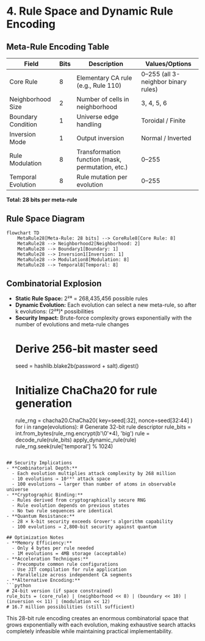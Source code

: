 # 4. Rule Space and Dynamic Rule Encoding

## Meta-Rule Encoding Table

| Field                | Bits | Description                                      | Values/Options                      |
|----------------------|------|--------------------------------------------------|-------------------------------------|
| Core Rule            | 8    | Elementary CA rule (e.g., Rule 110)              | 0–255 (all 3-neighbor binary rules) |
| Neighborhood Size    | 2    | Number of cells in neighborhood                  | 3, 4, 5, 6                         |
| Boundary Condition   | 1    | Universe edge handling                           | Toroidal / Finite                   |
| Inversion Mode       | 1    | Output inversion                                 | Normal / Inverted                   |
| Rule Modulation      | 8    | Transformation function (mask, permutation, etc.) | 0–255                              |
| Temporal Evolution   | 8    | Rule mutation per evolution                      | 0–255                              |

**Total: 28 bits per meta-rule**

## Rule Space Diagram

```mermaid
flowchart TD
    MetaRule28[Meta-Rule: 28 bits] --> CoreRule8[Core Rule: 8]
    MetaRule28 --> Neighborhood2[Neighborhood: 2]
    MetaRule28 --> Boundary1[Boundary: 1]
    MetaRule28 --> Inversion1[Inversion: 1]
    MetaRule28 --> Modulation8[Modulation: 8]
    MetaRule28 --> Temporal8[Temporal: 8]
```

## Combinatorial Explosion

- **Static Rule Space:** 2²⁸ = 268,435,456 possible rules
- **Dynamic Evolution:** Each evolution can select a new meta-rule, so after k evolutions: (2²⁸)ᵏ possibilities
- **Security Impact:** Brute-force complexity grows exponentially with the number of evolutions and meta-rule changes
    # Derive 256-bit master seed
    seed = hashlib.blake2b(password + salt).digest()
    # Initialize ChaCha20 for rule generation
    rule_rng = chacha20.ChaCha20(
        key=seed[:32],
        nonce=seed[32:44]
    )
    for i in range(evolutions):
        # Generate 32-bit rule descriptor
        rule_bits = int.from_bytes(rule_rng.encrypt(b'\0'*4), 'big')
        rule = decode_rule(rule_bits)
        apply_dynamic_rule(rule)
        rule_rng.seek(rule['temporal'] % 1024)
```

## Security Implications
- **Combinatorial Depth:**
  - Each evolution multiplies attack complexity by 268 million
  - 10 evolutions → 10²⁸⁵ attack space
  - 100 evolutions → larger than number of atoms in observable universe
- **Cryptographic Binding:**
  - Rules derived from cryptographically secure RNG
  - Rule evolution depends on previous states
  - No two rule sequences are identical
- **Quantum Resistance:**
  - 28 × k-bit security exceeds Grover's algorithm capability
  - 100 evolutions → 2,800-bit security against quantum

## Optimization Notes
- **Memory Efficiency:**
  - Only 4 bytes per rule needed
  - 1M evolutions = 4MB storage (acceptable)
- **Acceleration Techniques:**
  - Precompute common rule configurations
  - Use JIT compilation for rule application
  - Parallelize across independent CA segments
- **Alternative Encoding:**
```python
# 24-bit version (if space constrained)
rule_bits = (core_rule) | (neighborhood << 8) | (boundary << 10) | (inversion << 11) | (modulation << 12)
# 16.7 million possibilities (still sufficient)
```

This 28-bit rule encoding creates an enormous combinatorial space that grows exponentially with each evolution, making exhaustive search attacks completely infeasible while maintaining practical implementability.
